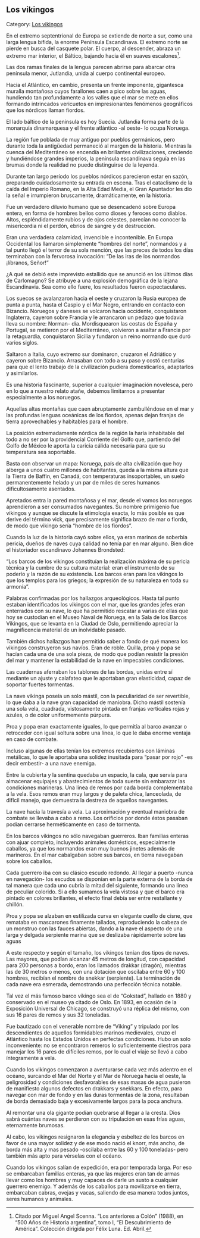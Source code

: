 ## Los vikingos

Category: [Los vikingos](http://descubrircorrientes.com.ar/2012/index.php/3309-historia-desde-el-origen-hasta-1814/antes-de-la-historia/como-llegaron-los-humanos-a-poblar-el-mundo/los-vikingos)

En el extremo septentrional de Europa se extiende de norte a sur, como una larga lengua bífida, la enorme Península Escandinava. El extremo norte se pierde en busca del casquete polar. El cuerpo, al descender, abraza un extremo mar interior, el Báltico, bajando hacia él en suaves escalones[^1].

[^1]: Citado por Miguel Angel Scenna. “Los anteriores a Colón” (1988), en “500 Años de Historia argentina”, tomo I, “El Descubrimiento de América”. Colección dirigida por Félix Luna. Ed. Abril.

Las dos ramas finales de la lengua parecen abrirse para abarcar otra península menor, Jutlandia, unida al cuerpo continental europeo.

Hacia el Atlántico, en cambio, presenta un frente imponente, gigantesca muralla montañosa cuyos farallones caen a pico sobre las aguas, hundiendo tan profundamente a los valles que el mar se mete en ellos formando intrincados vericuetos en impresionantes fenómenos geográficos que los nórdicos llaman fiordos.

El lado báltico de la península es hoy Suecia. Jutlandia forma parte de la monarquía dinamarquesa y el frente atlántico -al oeste- lo ocupa Noruega.

La región fue poblada de muy antiguo por pueblos germánicos, pero durante toda la antigüedad permaneció al margen de la historia. Mientras la cuenca del Mediterráneo se encendía en brillantes civilizaciones, creciendo y hundiéndose grandes imperios, la península escandinava seguía en las brumas donde la realidad no puede distinguirse de la leyenda.

Durante tan largo período los pueblos nórdicos parecieron estar en sazón, preparando cuidadosamente su entrada en escena. Tras el cataclismo de la caída del Imperio Romano, en la Alta Edad Media, el Gran Apuntador les dio la señal e irrumpieron bruscamente, dramáticamente, en la historia.

Fue un verdadero diluvio humano que se desencadenó sobre Europa entera, en forma de hombres bellos como dioses y feroces como diablos. Altos, espléndidamente rubios y de ojos celestes, parecían no conocer la misericordia ni el perdón, ebrios de sangre y de destrucción.

Eran una verdadera calamidad, invencible e incontenible. En Europa Occidental los llamaron simplemente “hombres del norte”, normandos y a tal punto llegó el terror de su sola mención, que las preces de todos los días terminaban con la fervorosa invocación: “De las iras de los normandos ¡líbranos, Señor!”

¿A qué se debió este imprevisto estallido que se anunció en los últimos días de Carlomagno? Se atribuye a una explosión demográfica de la lejana Escandinavia. Sea como ello fuere, los resultados fueron espectaculares.

Los suecos se avalanzaron hacia el oeste y cruzaron la Rusia europea de punta a punta, hasta el Caspio y el Mar Negro, entrando en contacto con Bizancio. Noruegos y daneses se volcaron hacia occidente, conquistaron Inglaterra, cayeron sobre Francia y le arrancaron un pedazo que todavía lleva su nombre: Norman- día. Mordisquearon las costas de España y Portugal, se metieron por el Mediterráneo, volvieron a asaltar a Francia por la retaguardia, conquistaron Sicilia y fundaron un reino normando que duró varios siglos.

Saltaron a Italia, cuyo extremo sur dominaron, cruzaron el Adriático y cayeron sobre Bizancio. Arrasaban con todo a su paso y costó centurias para que el lento trabajo de la civilización pudiera domesticarlos, adaptarlos y asimilarlos.

Es una historia fascinante, superior a cualquier imaginación novelesca, pero en lo que a nuestro relato atañe, debemos limitarnos a presentar especialmente a los noruegos.

Aquellas altas montañas que caen abruptamente zambulléndose en el mar y las profundas lenguas oceánicas de los fiordos, apenas dejan franjas de tierra aprovechables y habitables para el hombre.

La posición extremadamente nórdica de la región la haría inhabitable del todo a no ser por la providencial Corriente del Golfo que, partiendo del Golfo de México le aporta la caricia cálida necesaria para que su temperatura sea soportable.

Basta con observar un mapa: Noruega, país de alta civilización que hoy alberga a unos cuatro millones de habitantes, queda a la misma altura que la Tierra de Baffin, en Canadá, con temperaturas insoportables, un suelo permanentemente helado y un par de miles de seres humanos dificultosamente asentados.

Apretados entra la pared montañosa y el mar, desde el vamos los noruegos aprendieron a ser consumados navegantes. Su nombre primigenio fue vikingos y aunque se discute la etimología exacta, lo más posible es que derive del término vick, que precisamente significa brazo de mar o fiordo, de modo que vikingo sería “hombre de los fiordos”.

Cuando la luz de la historia cayó sobre ellos, ya eran marinos de soberbia pericia, dueños de naves cuya calidad no tenía par en mar alguno. Bien dice el historiador escandinavo Johannes Brondsted:

“Los barcos de los vikingos constituían la realización máxima de su pericia técnica y la cumbre de su cultura material: eran el instrumento de su poderío y la razón de su existencia. Los barcos eran para los vikingos lo que los templos para los griegos; la expresión de su naturaleza en toda su armonía”.

Palabras confirmadas por los hallazgos arqueológicos. Hasta tal punto estaban identificados los vikingos con el mar, que los grandes jefes eran enterrados con su nave, lo que ha permitido rescatar a varias de ellas que hoy se custodian en el Museo Naval de Noruega, en la Sala de los Barcos Vikingos, que se levanta en la Ciudad de Oslo, permitiendo apreciar la magnificencia material de un inolvidable pasado.

También dichos hallazgos han permitido saber a fondo de qué manera los vikingos construyeron sus navíos. Eran de roble. Quilla, proa y popa se hacían cada una de una sola pieza, de modo que podían resistir la presión del mar y mantener la estabilidad de la nave en impecables condiciones.

Las cuadernas aferraban los tablones de las bordas, unidas entre sí mediante un ajuste y calafateo que le aportaban gran elasticidad, capaz de soportar fuertes tormentas.

La nave vikinga poseía un solo mástil, con la peculiaridad de ser revertible, lo que daba a la nave gran capacidad de maniobra. Dicho mástil sostenía una sola vela, cuadrada, vistosamente pintada en franjas verticales rojas y azules, o de color uniformemente púrpura.

Proa y popa eran exactamente iguales, lo que permitía al barco avanzar o retroceder con igual soltura sobre una línea, lo que le daba enorme ventaja en caso de combate.

Incluso algunas de ellas tenían los extremos recubiertos con láminas metálicas, lo que le aportaba una solidez inusitada para “pasar por rojo” -es decir embestir- a una nave enemiga.

Entre la cubierta y la sentina quedaba un espacio, la cala, que servía para almacenar equipajes y abastecimientos de toda suerte sin embarazar las condiciones marineras. Una línea de remos por cada borda complementaba a la vela. Esos remos eran muy largos y de paleta chica, lanceolada, de difícil manejo, que demuestra la destreza de aquellos navegantes.

La nave hacía la travesía a vela. La aproximación y eventual maniobra de combate se llevaba a cabo a remo. Los orificios por donde éstos pasaban podían cerrarse herméticamente en caso de tormenta.

En los barcos vikingos no sólo navegaban guerreros. Iban familias enteras con ajuar completo, incluyendo animales domésticos, especialmente caballos, ya que los normandos eran muy buenos jinetes además de marineros. En el mar cabalgaban sobre sus barcos, en tierra navegaban sobre los caballos.

Cada guerrero iba con su clásico escudo redondo. Al llegar a puerto -nunca en navegación- los escudos se disponían en la parte externa de la borda de tal manera que cada uno cubría la mitad del siguiente, formando una línea de peculiar colorido. Si a ello sumamos la vela vistosa y que el barco era pintado en colores brillantes, el efecto final debía ser entre restallante y chillón.

Proa y popa se alzaban en estilizada curva en elegante cuello de cisne, que remataba en mascarones finamente tallados, reproduciendo la cabeza de un monstruo con las fauces abiertas, dando a la nave el aspecto de una larga y delgada serpiente marina que se deslizaba rápidamente sobre las aguas

A este respecto y según el tamaño, los vikingos tenían dos tipos de naves. Las mayores, que podían alcanzar 45 metros de longitud, con capacidad para 200 personas a bordo, eran los llamados drakkar (dragón), mientras las de 30 metros o menos, con una dotación que oscilaba entre 60 y 100 hombres, recibían el nombre de snekkar (serpiente). La terminación de cada nave era esmerada, demostrando una perfección técnica notable.

Tal vez el más famoso barco vikingo sea el de “Gokstad”, hallado en 1880 y conservado en el museo ya citado de Oslo. En 1893, en ocasión de la Exposición Universal de Chicago, se construyó una réplica del mismo, con sus 16 pares de remos y sus 32 toneladas.

Fue bautizado con el venerable nombre de “Viking” y tripulado por los descendientes de aquellos formidables marinos medievales, cruzo el Atlántico hasta los Estados Unidos en perfectas condiciones. Hubo un solo inconveniente: no se encontraron remeros lo suficientemente diestros para manejar los 16 pares de difíciles remos, por lo cual el viaje se llevó a cabo íntegramente a vela.

Cuando los vikingos comenzaron a aventurarse cada vez más adentro en el océano, surcando el Mar del Norte y el Mar de Noruega hacia el oeste, la peligrosidad y condiciones desfavorables de esas masas de agua pusieron de manifiesto algunos defectos en drakkars y snekkars. En efecto, para navegar con mar de fondo y en las duras tormentas de la zona, resultaban de borda demasiado baja y excesivamente largos para la poca anchura.

Al remontar una ola gigante podían quebrarse al llegar a la cresta. Dios sabrá cuántas naves se perdieron con su tripulación en esas frías aguas, eternamente brumosas.

Al cabo, los vikingos resignaron la elegancia y esbeltez de los barcos en favor de una mayor solidez y de ese modo nació el knorr, más ancho, de borda más alta y mas pesado -oscilaba entre las 60 y 100 toneladas- pero también más apto para vérselas con el océano.

Cuando los vikingos salían de expedición, era por temporada larga. Por eso se embarcaban familias enteras, ya que las mujeres eran tan de armas llevar como los hombres y muy capaces de darle un susto a cualquier guerrero enemigo. Y además de los caballos para movilizarse en tierra, embarcaban cabras, ovejas y vacas, saliendo de esa manera todos juntos, seres humanos y animales.